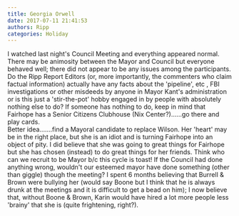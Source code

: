 ```yaml
---
title: Georgia Orwell
date: 2017-07-11 21:41:53
authors: Ripp
categories: Holiday
---
```


 I watched last night's Council Meeting and everything appeared normal.  There may be animosity between the Mayor and Council but everyone behaved well;  there did not appear to be any issues among the participants.  
Do the Ripp Report Editors (or, more importantly, the commenters who claim factual information) actually have any facts about the 'pipeline', etc , FBI investigations or other misdeeds by anyone in Mayor Kant's administration  or is this just a 'stir-the-pot' hobby engaged in by people with absolutely nothing else to do?  If someone has nothing to do, keep in mind that Fairhope has a Senior Citizens Clubhouse (Nix Center?)......go there and play cards.  
Better idea.......find a Mayoral candidate to replace Wilson.  Her 'heart' may be in the right place, but she is an idiot and is turning Fairhope into an object of pity.   I did believe that she was going to great things for Fairhope but she has chosen (instead) to do great things for her friends.  Think who can we recruit to be Mayor b/c this cycle is toast!
If the Council had done anything wrong, wouldn't our esteemed mayor have done something (other than giggle) though the meeting?  I spent 6 months believing that Burrell &amp; Brown were bullying her (would say Boone but I think that he is always drunk at the meetings and it is difficult to get a bead on him); I now believe that, without Boone &amp; Brown, Karin would have hired a lot more people less 'brainy' that she is (quite frightening, right?).